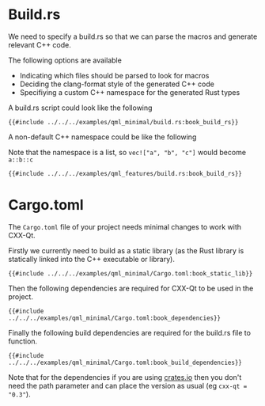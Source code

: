 <!--
SPDX-FileCopyrightText: 2021 Klarälvdalens Datakonsult AB, a KDAB Group company <info@kdab.com>
SPDX-FileContributor: Andrew Hayzen <andrew.hayzen@kdab.com>

SPDX-License-Identifier: MIT OR Apache-2.0
-->

# Build.rs

We need to specify a build.rs so that we can parse the macros and generate relevant C++ code.

The following options are available

  * Indicating which files should be parsed to look for macros
  * Deciding the clang-format style of the generated C++ code
  * Specifiying a custom C++ namespace for the generated Rust types

A build.rs script could look like the following

```rust,ignore,noplayground
{{#include ../../../examples/qml_minimal/build.rs:book_build_rs}}
```

A non-default C++ namespace could be like the following

Note that the namespace is a list, so `vec!["a", "b", "c"]` would become `a::b::c`

```rust,ignore,noplayground
{{#include ../../../examples/qml_features/build.rs:book_build_rs}}
```

# Cargo.toml

The `Cargo.toml` file of your project needs minimal changes to work with CXX-Qt.

Firstly we currently need to build as a static library (as the Rust library is statically linked into the C++ executable or library).

```cargo
{{#include ../../../examples/qml_minimal/Cargo.toml:book_static_lib}}
```

Then the following dependencies are required for CXX-Qt to be used in the project.

```cargo
{{#include ../../../examples/qml_minimal/Cargo.toml:book_dependencies}}
```

Finally the following build dependencies are required for the build.rs file to function.

```cargo
{{#include ../../../examples/qml_minimal/Cargo.toml:book_build_dependencies}}
```

Note that for the dependencies if you are using [crates.io](https://crates.io/) then you don't need the path parameter and can place the version as usual (eg `cxx-qt = "0.3"`).
